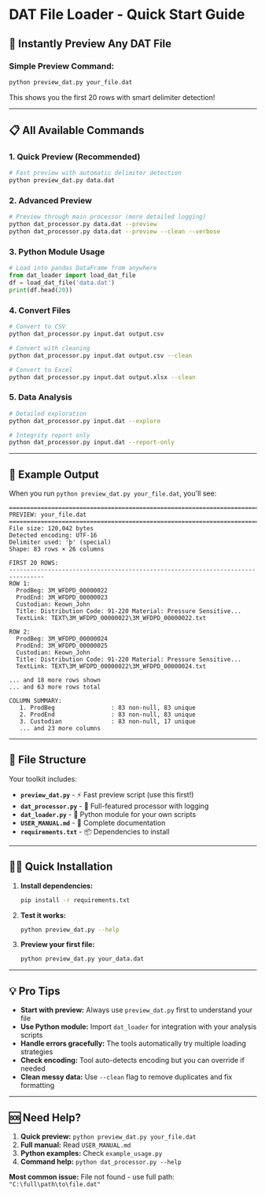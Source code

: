 # DAT File Loader - Quick Start Guide

## 🚀 **Instantly Preview Any DAT File**

### **Simple Preview Command:**
```bash
python preview_dat.py your_file.dat
```

This shows you the first 20 rows with smart delimiter detection!

---

## 📋 **All Available Commands**

### **1. Quick Preview (Recommended)**
```bash
# Fast preview with automatic delimiter detection
python preview_dat.py data.dat
```

### **2. Advanced Preview**
```bash
# Preview through main processor (more detailed logging)
python dat_processor.py data.dat --preview
python dat_processor.py data.dat --preview --clean --verbose
```

### **3. Python Module Usage**
```python
# Load into pandas DataFrame from anywhere
from dat_loader import load_dat_file
df = load_dat_file('data.dat')
print(df.head(20))
```

### **4. Convert Files**
```bash
# Convert to CSV
python dat_processor.py input.dat output.csv

# Convert with cleaning
python dat_processor.py input.dat output.csv --clean

# Convert to Excel
python dat_processor.py input.dat output.xlsx --clean
```

### **5. Data Analysis**
```bash
# Detailed exploration
python dat_processor.py input.dat --explore

# Integrity report only
python dat_processor.py input.dat --report-only
```

---

## 🔧 **Example Output**

When you run `python preview_dat.py your_file.dat`, you'll see:

```
================================================================================
PREVIEW: your_file.dat
================================================================================
File size: 120,042 bytes
Detected encoding: UTF-16
Delimiter used: 'þ' (special)
Shape: 83 rows × 26 columns

FIRST 20 ROWS:
--------------------------------------------------------------------------------
ROW 1:
  ProdBeg: 3M_WFDPD_00000022
  ProdEnd: 3M_WFDPD_00000023
  Custodian: Keown_John
  Title: Distribution Code: 91-220 Material: Pressure Sensitive...
  TextLink: TEXT\3M_WFDPD_00000022\3M_WFDPD_00000022.txt

ROW 2:
  ProdBeg: 3M_WFDPD_00000024
  ProdEnd: 3M_WFDPD_00000025
  Custodian: Keown_John
  Title: Distribution Code: 91-220 Material: Pressure Sensitive...
  TextLink: TEXT\3M_WFDPD_00000022\3M_WFDPD_00000024.txt

... and 18 more rows shown
... and 63 more rows total

COLUMN SUMMARY:
   1. ProdBeg                : 83 non-null, 83 unique
   2. ProdEnd                : 83 non-null, 83 unique
   3. Custodian              : 83 non-null, 17 unique
   ... and 23 more columns
```

---

## 📂 **File Structure**

Your toolkit includes:

- **`preview_dat.py`** - ⚡ Fast preview script (use this first!)
- **`dat_processor.py`** - 🔧 Full-featured processor with logging
- **`dat_loader.py`** - 🐍 Python module for your own scripts
- **`USER_MANUAL.md`** - 📖 Complete documentation
- **`requirements.txt`** - 📦 Dependencies to install

---

## 🏃‍♂️ **Quick Installation**

1. **Install dependencies:**
   ```bash
   pip install -r requirements.txt
   ```

2. **Test it works:**
   ```bash
   python preview_dat.py --help
   ```

3. **Preview your first file:**
   ```bash
   python preview_dat.py your_data.dat
   ```

---

## 💡 **Pro Tips**

- **Start with preview:** Always use `preview_dat.py` first to understand your file
- **Use Python module:** Import `dat_loader` for integration with your analysis scripts
- **Handle errors gracefully:** The tools automatically try multiple loading strategies
- **Check encoding:** Tool auto-detects encoding but you can override if needed
- **Clean messy data:** Use `--clean` flag to remove duplicates and fix formatting

---

## 🆘 **Need Help?**

1. **Quick preview:** `python preview_dat.py your_file.dat`
2. **Full manual:** Read `USER_MANUAL.md`
3. **Python examples:** Check `example_usage.py`
4. **Command help:** `python dat_processor.py --help`

**Most common issue:** File not found - use full path: `"C:\full\path\to\file.dat"`